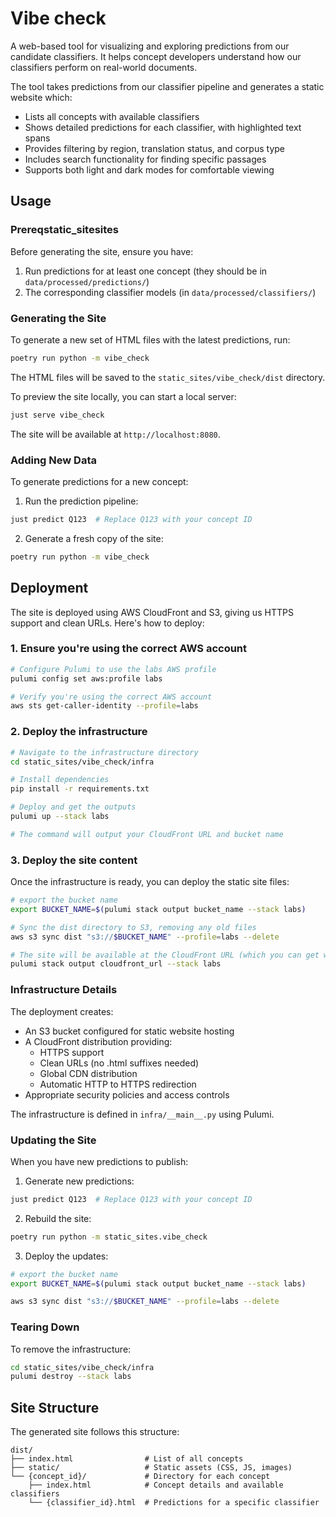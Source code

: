 # Vibe check

A web-based tool for visualizing and exploring predictions from our candidate classifiers. It helps concept developers understand how our classifiers perform on real-world documents.

The tool takes predictions from our classifier pipeline and generates a static website which:

- Lists all concepts with available classifiers
- Shows detailed predictions for each classifier, with highlighted text spans
- Provides filtering by region, translation status, and corpus type
- Includes search functionality for finding specific passages
- Supports both light and dark modes for comfortable viewing

## Usage

### Prereqstatic_sitesites

Before generating the site, ensure you have:

1. Run predictions for at least one concept (they should be in `data/processed/predictions/`)
2. The corresponding classifier models (in `data/processed/classifiers/`)

### Generating the Site

To generate a new set of HTML files with the latest predictions, run:

```bash
poetry run python -m vibe_check
```

The HTML files will be saved to the `static_sites/vibe_check/dist` directory.

To preview the site locally, you can start a local server:

```bash
just serve vibe_check
```

The site will be available at `http://localhost:8080`.

### Adding New Data

To generate predictions for a new concept:

1. Run the prediction pipeline:

```bash
just predict Q123  # Replace Q123 with your concept ID
```

2. Generate a fresh copy of the site:

```bash
poetry run python -m vibe_check
```

## Deployment

The site is deployed using AWS CloudFront and S3, giving us HTTPS support and clean URLs. Here's how to deploy:

### 1. Ensure you're using the correct AWS account

```bash
# Configure Pulumi to use the labs AWS profile
pulumi config set aws:profile labs

# Verify you're using the correct AWS account
aws sts get-caller-identity --profile=labs
```

### 2. Deploy the infrastructure

```bash
# Navigate to the infrastructure directory
cd static_sites/vibe_check/infra

# Install dependencies
pip install -r requirements.txt

# Deploy and get the outputs
pulumi up --stack labs

# The command will output your CloudFront URL and bucket name
```

### 3. Deploy the site content

Once the infrastructure is ready, you can deploy the static site files:

```bash
# export the bucket name
export BUCKET_NAME=$(pulumi stack output bucket_name --stack labs)

# Sync the dist directory to S3, removing any old files
aws s3 sync dist "s3://$BUCKET_NAME" --profile=labs --delete

# The site will be available at the CloudFront URL (which you can get with)
pulumi stack output cloudfront_url --stack labs
```

### Infrastructure Details

The deployment creates:

- An S3 bucket configured for static website hosting
- A CloudFront distribution providing:
  - HTTPS support
  - Clean URLs (no .html suffixes needed)
  - Global CDN distribution
  - Automatic HTTP to HTTPS redirection
- Appropriate security policies and access controls

The infrastructure is defined in `infra/__main__.py` using Pulumi.

### Updating the Site

When you have new predictions to publish:

1. Generate new predictions:

```bash
just predict Q123  # Replace Q123 with your concept ID
```

2. Rebuild the site:

```bash
poetry run python -m static_sites.vibe_check
```

3. Deploy the updates:

```bash
# export the bucket name
export BUCKET_NAME=$(pulumi stack output bucket_name --stack labs)

aws s3 sync dist "s3://$BUCKET_NAME" --profile=labs --delete
```

### Tearing Down

To remove the infrastructure:

```bash
cd static_sites/vibe_check/infra
pulumi destroy --stack labs
```

## Site Structure

The generated site follows this structure:

```
dist/
├── index.html                # List of all concepts
├── static/                   # Static assets (CSS, JS, images)
└── {concept_id}/             # Directory for each concept
    ├── index.html            # Concept details and available classifiers
    └── {classifier_id}.html  # Predictions for a specific classifier
```
